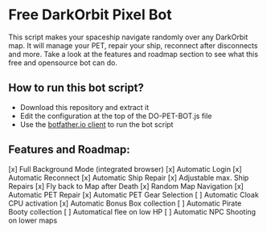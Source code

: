 # Free DarkOrbit Pixel Bot

This script makes your spaceship navigate randomly over any DarkOrbit map.
It will manage your PET, repair your ship, reconnect after disconnects and more.
Take a look at the features and roadmap section to see what this free and opensource bot can do.

## How to run this bot script?

- Download this repository and extract it
- Edit the configuration at the top of the DO-PET-BOT.js file
- Use the [botfather.io client](https://botfather.io/downloads) to run the bot script

## Features and Roadmap:

[x] Full Background Mode (integrated browser)
[x] Automatic Login
[x] Automatic Reconnect
[x] Automatic Ship Repair
[x] Adjustable max. Ship Repairs
[x] Fly back to Map after Death
[x] Random Map Navigation
[x] Automatic PET Repair
[x] Automatic PET Gear Selection
[ ] Automatic Cloak CPU activation
[x] Automatic Bonus Box collection
[ ] Automatic Pirate Booty collection
[ ] Automatical flee on low HP
[ ] Automatic NPC Shooting on lower maps